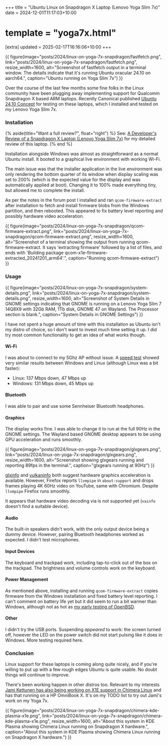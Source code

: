 +++
title = "Ubuntu Linux on Snapdragon X Laptop (Lenovo Yoga Slim 7x)"
date = 2024-12-01T11:17:03+10:00
# template = "yoga7x.html"

[extra]
updated = 2025-02-17T16:16:06+10:00
+++

{{ figure(image="posts/2024/linux-on-yoga-7x-snapdragon/fastfetch.png",
   link="posts/2024/linux-on-yoga-7x-snapdragon/fastfetch.png",
   resize_width=1600,
   alt="Screenshot of fastfetch output in a terminal window. The details indicate that it's running Ubuntu oracular 24.10 on aarch64.",
   caption="Ubuntu running on Yoga Slim 7x") }}

Over the course of the last few months some fine folks in the Linux community
have been plugging away implementing support for Qualcomm Snapdragon X based
ARM laptops. Recently Canonical published [Ubuntu 24.10
Concept][ubuntu-concept] for testing on these laptops, which I
installed and tested on my Lenovo Yoga Slim 7x.

<!-- more -->

### Installation

{% aside(title="Want a full review?", float="right") %}
See: [A Developer's Review of a Snapdragon X Laptop (Lenovo Yoga Slim 7x)](@/posts/2024/yoga-7x-snapdragon-developer-review/index.md)
for my detailed review of this laptop.
{% end %}

Installation alongside Windows was almost as straightforward as a normal Ubuntu
install. It booted to a graphical live environment with working Wi-Fi.

The main issue was that the installer application in the live environment was only
rendering the bottom quarter of its window when display scaling was set to 200%
(which is the expected value for the display and was automatically applied at
boot). Changing it to 100% made everything tiny, but allowed me to complete the
install.

As per the notes in the forum post I installed and ran `qcom-firmware-extract`
after installation to fetch and install firmware blobs from the Windows
partition, and then rebooted. This appeared to fix battery level reporting and
possibly hardware video acceleration.

{{ figure(image="posts/2024/linux-on-yoga-7x-snapdragon/qcom-firmware-extract.png",
   link="posts/2024/linux-on-yoga-7x-snapdragon/qcom-firmware-extract.png",
   resize_width=1600,
   alt="Screenshot of a terminal showing the output from running qcom-firmware-extract. It says 'extracting firmware' followed by a list of files, and ends with 'Building package qcom-x1e-firmware-extracted_20241201_arm64'.",
   caption="Running qcom-firmware-extract") }}

### Usage

{{ figure(image="posts/2024/linux-on-yoga-7x-snapdragon/system-details.png",
   link="posts/2024/linux-on-yoga-7x-snapdragon/system-details.png",
   resize_width=1600,
   alt="Screenshot of System Details in GNOME settings indicating that GNOME is running on a Lenovo Yoga Slim 7 14Q8X9 with 32Gb RAM, 1Tb disk, GNOME 47 on Wayland. The Processor section is blank.",
   caption="System Details in GNOME Settings") }}

I have not spent a huge amount of time with this installation as Ubuntu isn't my
distro of choice, so I don't want to invest much time setting it up. I did
try most common functionality to get an idea of what works though.

#### Wi-Fi

I was about to connect to my 5Ghz AP without issue. A [speed test] showed very
similar results between Windows and Linux (although Linux was a bit faster):

- Linux: 137 Mbps down, 47 Mbps up
- Windows: 131 Mbps down, 45 Mbps up

#### Bluetooth

I was able to pair and use some Sennheiser Bluetooth headphones.

#### Graphics

The display works fine. I was able to change it to run at the full 90Hz in the
GNOME settings. The Wayland based GNOME desktop appears to be using GPU
acceleration and runs smoothly.

{{ figure(image="posts/2024/linux-on-yoga-7x-snapdragon/glxgears.png",
   link="posts/2024/linux-on-yoga-7x-snapdragon/glxgears.png",
   resize_width=1600,
   alt="Screenshot showing glxgears running and reporting 89fps in the terminal.",
   caption="glxgears running at 90Hz") }}

[glxinfo](glxinfo.txt) and [vulkaninfo](vulkaninfo.txt) both suggest hardware
graphics acceleration is available. However, Firefox reports `llvmpipe` in
`about:support` and drops frames playing 4K 60Hz video on YouTube, same with
Chromium. Despite `llvmpipe` Firefox runs smoothly.

It appears that hardware video decoding via is not supported yet (`vainfo`
doesn't find a suitable device).

#### Audio

The built-in speakers didn't work, with the only output device being a dummy device.
However, pairing Bluetooth headphones worked as expected. I didn't test microphones.

#### Input Devices

The keyboard and trackpad work, including tap-to-click out of the box on the
trackpad. The brightness and volume controls work on the keyboard.

#### Power Management

As mentioned above, installing and running `qcom-firmware-extract` copies
firmware from the Windows installation and fixed battery level reporting. I
can't comment on battery life yet but it did seem to run a bit warmer than
Windows, although not as hot as
[my early testing of OpenBSD](@/posts/2024/yoga-7x-snapdragon-developer-review/index.md#non-windows-operating-systems).

#### Other

I didn't try the USB ports. Suspending _appeared_ to work: the screen turned
off, however the LED on the power switch did not start pulsing like it does in
Windows. More testing required here.

### Conclusion

Linux support for these laptops is coming along quite nicely, and if you're
willing to put up with a few rough edges Ubuntu is quite usable. No doubt
things will continue to improve.

There's been working happen in other distros too. Relevant to my interests
[Jami Kettunen has also being working on X1E support in Chimera Linux][JamiKettunen]
and has that running on a HP OmniBook X. It's on my TODO list to try out Jami's
work on my Yoga 7x.

{{ figure(image="posts/2024/linux-on-yoga-7x-snapdragon/chimera-kde-plasma-x1e.png",
   link="posts/2024/linux-on-yoga-7x-snapdragon/chimera-kde-plasma-x1e.png",
   resize_width=1600,
   alt="About this system in KDE Plasma showing Chimera Linux running on Snapdragon X hardware.",
   caption="About this system in KDE Plasma showing Chimera Linux running on Snapdragon X hardware.") }}


[JamiKettunen]: https://github.com/JamiKettunen/cports/tree/x1e
[ubuntu-concept]: https://discourse.ubuntu.com/t/ubuntu-24-10-concept-snapdragon-x-elite/48800/1
[speed test]: https://www.speedtest.net/

